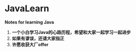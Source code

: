 # JavaLearn
**Notes for learning Java**

1. **一个小白学习Java的心路历程，希望和大家一起学习一起进步**
2. **如果有谬误，还请大家指正**
3. **许愿收获大厂offer**

